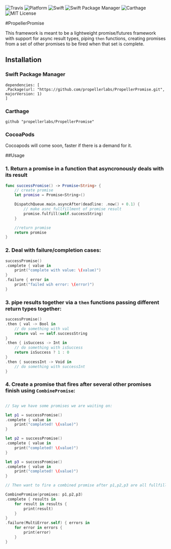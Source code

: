 ![Travis](https://api.travis-ci.org/propellerlabs/PropellerPromise.svg?branch=master)
![Platform](https://img.shields.io/badge/platform-ios-lightgrey.svg)
![Swift](https://img.shields.io/badge/language-swift-orange.svg)
![Swift Package Manager](https://img.shields.io/badge/SPM-compatible-brightgreen.svg)
![Carthage](https://img.shields.io/badge/Carthage-compatible-4BC51D.svg?style=flat)
![MIT License](https://img.shields.io/badge/license-MIT-000000.svg)

#PropellerPromise

This framework is meant to be a lightweight promise/futures framework with support for async result types, piping `then` functions, creating promises from a set of other promises to be fired when that set is complete.

## Installation

### Swift Package Manager 
```
dependencies: [
.Package(url: "https://github.com/propellerlabs/PropellerPromise.git", majorVersion: 1)
]
```

### Carthage

```
github "propellerlabs/PropellerPromise"
```

### CocoaPods

Cocoapods will come soon, faster if there is a demand for it.


##Usage


### 1. Return a promise in a function that asyncronously deals with its result
```Swift
func successPromise() -> Promise<String> {
	// create promise
	let promise = Promise<String>()

	DispatchQueue.main.asyncAfter(deadline: .now() + 0.1) {
		// make asnc fullfillment of promise result
		promise.fulfill(self.successString)
	}

	//return promise
	return promise
}
```

### 2. Deal with failure/completion cases:
```Swift
successPromise()
.complete { value in
	print("complete with value: \(value)")
}
.failure { error in
	print("failed wih error: \(error)")
}
```

### 3. pipe results together via a `then` functions passing different return types together:
```Swift
successPromise()
.then { val -> Bool in
	// do something with val
	return val == self.successString
}
.then { isSuccess -> Int in
	// do something with isSuccess
	return isSuccess ? 1 : 0
}
.then { successInt -> Void in
	// do something with successInt
}
```

### 4. Create a promise that fires after several other promises finish using `CombinePromise`:
```Swift

// Say we have some promises we are waiting on:

let p1 = successPromise()
.complete { value in
	print("completed! \(value)")
}

let p2 = successPromise()
.complete { value in
	print("completed! \(value)")
}

let p3 = successPromise()
.complete { value in
	print("completed! \(value)")
}

// Then want to fire a combined promise after p1,p2,p3 are all fullfilled/rejected

CombinePromise(promises: p1,p2,p3)
.complete { results in
	for result in results {
		print(result)
	}
}
.failure(MultiError.self) { errors in
	for error in errors {
		print(error)
	}
}
```
